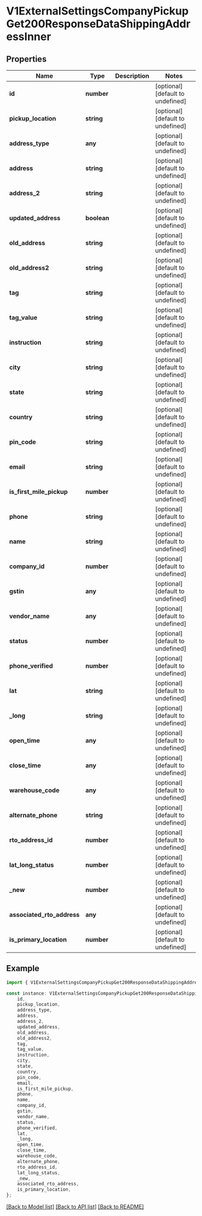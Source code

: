 # V1ExternalSettingsCompanyPickupGet200ResponseDataShippingAddressInner


## Properties

Name | Type | Description | Notes
------------ | ------------- | ------------- | -------------
**id** | **number** |  | [optional] [default to undefined]
**pickup_location** | **string** |  | [optional] [default to undefined]
**address_type** | **any** |  | [optional] [default to undefined]
**address** | **string** |  | [optional] [default to undefined]
**address_2** | **string** |  | [optional] [default to undefined]
**updated_address** | **boolean** |  | [optional] [default to undefined]
**old_address** | **string** |  | [optional] [default to undefined]
**old_address2** | **string** |  | [optional] [default to undefined]
**tag** | **string** |  | [optional] [default to undefined]
**tag_value** | **string** |  | [optional] [default to undefined]
**instruction** | **string** |  | [optional] [default to undefined]
**city** | **string** |  | [optional] [default to undefined]
**state** | **string** |  | [optional] [default to undefined]
**country** | **string** |  | [optional] [default to undefined]
**pin_code** | **string** |  | [optional] [default to undefined]
**email** | **string** |  | [optional] [default to undefined]
**is_first_mile_pickup** | **number** |  | [optional] [default to undefined]
**phone** | **string** |  | [optional] [default to undefined]
**name** | **string** |  | [optional] [default to undefined]
**company_id** | **number** |  | [optional] [default to undefined]
**gstin** | **any** |  | [optional] [default to undefined]
**vendor_name** | **any** |  | [optional] [default to undefined]
**status** | **number** |  | [optional] [default to undefined]
**phone_verified** | **number** |  | [optional] [default to undefined]
**lat** | **string** |  | [optional] [default to undefined]
**_long** | **string** |  | [optional] [default to undefined]
**open_time** | **any** |  | [optional] [default to undefined]
**close_time** | **any** |  | [optional] [default to undefined]
**warehouse_code** | **any** |  | [optional] [default to undefined]
**alternate_phone** | **string** |  | [optional] [default to undefined]
**rto_address_id** | **number** |  | [optional] [default to undefined]
**lat_long_status** | **number** |  | [optional] [default to undefined]
**_new** | **number** |  | [optional] [default to undefined]
**associated_rto_address** | **any** |  | [optional] [default to undefined]
**is_primary_location** | **number** |  | [optional] [default to undefined]

## Example

```typescript
import { V1ExternalSettingsCompanyPickupGet200ResponseDataShippingAddressInner } from './api';

const instance: V1ExternalSettingsCompanyPickupGet200ResponseDataShippingAddressInner = {
    id,
    pickup_location,
    address_type,
    address,
    address_2,
    updated_address,
    old_address,
    old_address2,
    tag,
    tag_value,
    instruction,
    city,
    state,
    country,
    pin_code,
    email,
    is_first_mile_pickup,
    phone,
    name,
    company_id,
    gstin,
    vendor_name,
    status,
    phone_verified,
    lat,
    _long,
    open_time,
    close_time,
    warehouse_code,
    alternate_phone,
    rto_address_id,
    lat_long_status,
    _new,
    associated_rto_address,
    is_primary_location,
};
```

[[Back to Model list]](../README.md#documentation-for-models) [[Back to API list]](../README.md#documentation-for-api-endpoints) [[Back to README]](../README.md)
